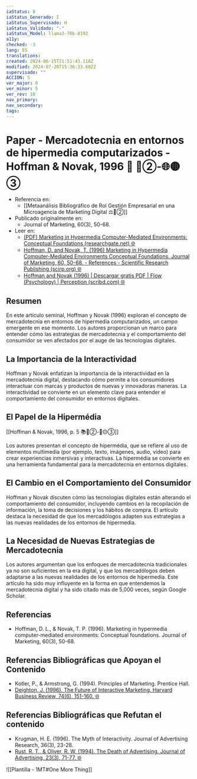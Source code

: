 ```yaml
---
iaStatus: 8
iaStatus_Generado: I
iaStatus_Supervisado: H
iaStatus_Validado: "-"
iaStatus_Model: llama3-70b-8192
a11y: 
checked: -3
lang: ES
translations: 
created: 2024-06-15T21:51:43.118Z
modified: 2024-07-20T15:36:33.602Z
supervisado: ""
ACCION: S
ver_major: 0
ver_minor: 5
ver_rev: 10
nav_primary: 
nav_secondary: 
tags:
---
```

# Paper - Mercadotecnia en entornos de hipermedia computarizados - Hoffman & Novak, 1996 🔬 🔴②-🌐🟡③

* Referencia en:
	* [[Metaanálisis Bibliográfico de Rol Gestión Empresarial en una Microagencia de Marketing Digital ⚖️🔴②]]
* Publicado originalmente en:
	* Journal of Marketing, 60(3), 50-68.
* Leer en:
	* [(PDF) Marketing in Hypermedia Computer-Mediated Environments: Conceptual Foundations (researchgate.net) 🌐](https://www.researchgate.net/publication/2506951_Marketing_in_Hypermedia_Computer-Mediated_Environments_Conceptual_Foundations)
	* [Hoffman, D. and Novak, T. (1996) Marketing in Hypermedia Computer-Mediated Environments Conceptual Foundations. Journal of Marketing, 60, 50-68. - References - Scientific Research Publishing (scirp.org) 🌐](https://www.scirp.org/reference/referencespapers?referenceid=1359340)
	* [Hoffman and Novak (1996) | Descargar gratis PDF | Flow (Psychology) | Perception (scribd.com) 🌐](https://es.scribd.com/document/83207051/Hoffman-and-Novak-1996)

## Resumen

En este artículo seminal, Hoffman y Novak (1996) exploran el concepto de mercadotecnia en entornos de hipermedia computarizados, un campo emergente en ese momento. Los autores proporcionan un marco para entender cómo las estrategias de mercadotecnia y el comportamiento del consumidor se ven afectados por el auge de las tecnologías digitales.

## La Importancia de la Interactividad

Hoffman y Novak enfatizan la importancia de la interactividad en la mercadotecnia digital, destacando cómo permite a los consumidores interactuar con marcas y productos de nuevas y innovadoras maneras. La interactividad se convierte en un elemento clave para entender el comportamiento del consumidor en entornos digitales.

## El Papel de la Hipermédia

[[Hoffman & Novak, 1996, p. 5 📚🔴②-🔬🟡③]]

Los autores presentan el concepto de hipermédia, que se refiere al uso de elementos multimedia (por ejemplo, texto, imágenes, audio, video) para crear experiencias inmersivas y interactivas. La hipermédia se convierte en una herramienta fundamental para la mercadotecnia en entornos digitales.

## El Cambio en el Comportamiento del Consumidor

Hoffman y Novak discuten cómo las tecnologías digitales están alterando el comportamiento del consumidor, incluyendo cambios en la recopilación de información, la toma de decisiones y los hábitos de compra. El artículo destaca la necesidad de que los mercadólogos adapten sus estrategias a las nuevas realidades de los entornos de hipermedia.

## La Necesidad de Nuevas Estrategias de Mercadotecnia

Los autores argumentan que los enfoques de mercadotecnia tradicionales ya no son suficientes en la era digital, y que los mercadólogos deben adaptarse a las nuevas realidades de los entornos de hipermedia. Este artículo ha sido muy influyente en la forma en que entendemos la mercadotecnia digital y ha sido citado más de 5,000 veces, según Google Scholar.

## Referencias

* Hoffman, D. L., & Novak, T. P. (1996). Marketing in hypermedia computer-mediated environments: Conceptual foundations. Journal of Marketing, 60(3), 50-68.

## Referencias Bibliográficas que Apoyan el Contenido

* Kotler, P., & Armstrong, G. (1994). Principles of Marketing. Prentice Hall.
* [Deighton, J. (1996). The Future of Interactive Marketing. Harvard Business Review, 74(6), 151-160. 🌐](https://hbr.org/1996/11/the-future-of-interactive-marketing)

## Referencias Bibliográficas que Refutan el contenido

* Krugman, H. E. (1996). The Myth of Interactivity. Journal of Advertising Research, 36(3), 23-28.
* [Rust, R. T., & Oliver, R. W. (1994). The Death of Advertising. Journal of Advertising, 23(3), 71-77. 🌐](https://www.tandfonline.com/doi/abs/10.1080/00913367.1994.10673444)

![[Plantilla - 1MT#One More Thing]]